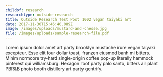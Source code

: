 ```yaml
---
childof: research
researchtype: outside-research
title: Outside Research Test Post 1002 vegan taiyaki art
date: 2017-11-30T15:46:40.089Z
image: /images/uploads/mustard-and-chesse.jpg
file: /images/uploads/sample-research-file.pdf
---
```

Lorem ipsum dolor amet art party brooklyn mustache irure vegan taiyaki excepteur. Esse elit four dollar toast, franzen eiusmod banh mi bitters. Minim normcore try-hard single-origin coffee pop-up literally hammock pinterest qui williamsburg. Hexagon roof party palo santo, bitters air plant PBR&B photo booth distillery art party gentrify.
